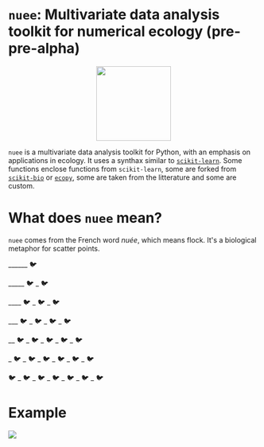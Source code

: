 # `nuee`: Multivariate data analysis toolkit for numerical ecology (pre-pre-alpha)
<p align="center">
  <img src="https://github.com/essicolo/nuee/blob/master/logo.png" width=150px>
</p>


`nuee` is a multivariate data analysis toolkit for Python, with an emphasis on applications in ecology. It uses a synthax similar to [`scikit-learn`](https://github.com/scikit-learn/scikit-learn). Some functions enclose functions from `scikit-learn`, some are forked from [`scikit-bio`](https://github.com/biocore/scikit-bio) or [`ecopy`](https://github.com/Auerilas/ecopy), some are taken from the litterature and some are custom.

# What does `nuee` mean?
`nuee` comes from the French word *nuée*, which means flock. It's a biological metaphor for scatter points.

______ :bird:

_____ :bird: _ :bird:

____  :bird: _ :bird: _ :bird:

___ :bird: _ :bird: _ :bird: _ :bird:

__ :bird: _ :bird: _ :bird: _ :bird: _ :bird:

_ :bird: _ :bird: _ :bird: _ :bird: _ :bird: _ :bird:

:bird: _ :bird: _ :bird: _ :bird: _ :bird: _ :bird: _ :bird:

# Example

![](https://github.com/essicolo/nuee/blob/master/pca.png)
